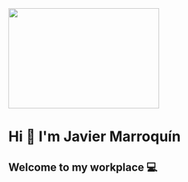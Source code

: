 <img src="https://media.giphy.com/media/2IudUHdI075HL02Pkk/giphy.gif" width="300" height="200" />

<h1>Hi 👋 I'm Javier Marroquín</h1>
<h2>Welcome to my workplace 💻</h2>
